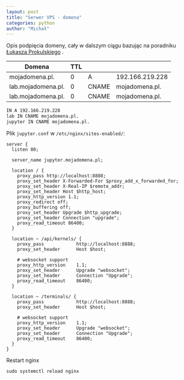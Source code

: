```yaml
---
layout: post
title: "Serwer VPS - domena"
categories: python
author: "Michał"
---
```




Opis podpięcia domeny, cały w dalszym ciągu bazując na poradniku [Łukasza Prokulskiego](https://blog.prokulski.science/index.php/2018/06/14/serwer-vps-dla-r-python/) . 

| Domena             | TTL  |       |                 |
| ------------------ | ---- | ----- | --------------- |
| mojadomena.pl.     | 0    | A     | 192.166.219.228 |
| lab.mojadomena.pl. | 0    | CNAME | mojadomena.pl.  |
| lab.mojadomena.pl. | 0    | CNAME | mojadomena.pl.  |

```bash
IN A 192.166.219.228
lab IN CNAME mojadomena.pl.
jupyter IN CNAME mojadomena.pl.
```



Plik `jupyter.conf` w `/etc/nginx/sites-enabled/`:

```
server {
  listen 80;
  
  server_name jupyter.mojadomena.pl;
  
  location / {
    proxy_pass http://localhost:8888;
    proxy_set_header X-Forwarded-For $proxy_add_x_forwarded_for;
    proxy_set_header X-Real-IP $remote_addr;
    proxy_set_header Host $http_host;
    proxy_http_version 1.1;
    proxy_redirect off;
    proxy_buffering off;
    proxy_set_header Upgrade $http_upgrade;
    proxy_set_header Connection "upgrade";
    proxy_read_timeout 86400;
  }
  
  location ~ /api/kernels/ {
    proxy_pass            http://localhost:8888;
    proxy_set_header      Host $host;
    
    # websocket support
    proxy_http_version    1.1;
    proxy_set_header      Upgrade "websocket";
    proxy_set_header      Connection "Upgrade";
    proxy_read_timeout    86400;
  }
  
  location ~ /terminals/ {
    proxy_pass            http://localhost:8888;
    proxy_set_header      Host $host;
    
    # websocket support
    proxy_http_version    1.1;
    proxy_set_header      Upgrade "websocket";
    proxy_set_header      Connection "Upgrade";
    proxy_read_timeout    86400;
  }
}
```



Restart nginx

```
sudo systemctl reload nginx
```

